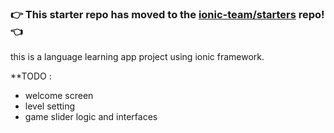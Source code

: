 ### :point_right: This starter repo has moved to the [ionic-team/starters](https://github.com/ionic-team/starters/tree/master/ionic-angular/official/super) repo! :point_left:


this is a language learning app project using ionic framework.

**TODO :
- welcome screen 
- level setting
- game slider logic and interfaces 


